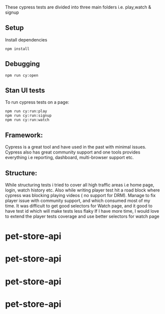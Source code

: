 These cypress tests are divided into three main folders i.e. play,watch & signup 

## Setup

Install dependencies

```
npm install
```
## Debugging
```
npm run cy:open
```

## Stan UI tests
To run cypress tests on a page:

```
npm run cy:run:play
npm run cy:run:signup
npm run cy:run:watch
```

## Framework:
Cypress is a great tool and have used in the past with minimal issues.
Cypress also has great community support and one tools provides everything i.e reporting, dashboard, multi-browser support etc.

## Structure:
While structuring tests i tried to cover all high traffic areas i.e home page, login, watch history etc.
Also while writing player test hit a road block where cypress was blocking playing videos ( no support for DRM).
Manage to fix player issue with community support, and which consumed most of my time.
It was difficult to get good selectors for Watch page, and it good to have test id which will make tests less flaky 
If I have more time, I would love to extend the player tests coverage and use better selectors for watch page
# pet-store-api
# pet-store-api
# pet-store-api
# pet-store-api
